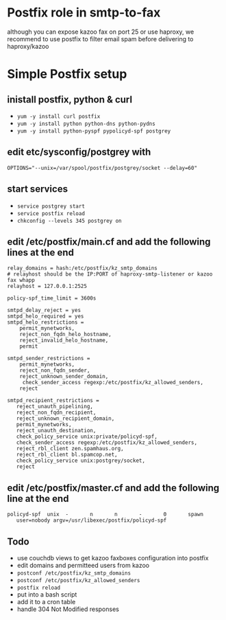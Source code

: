 
# Postfix role in smtp-to-fax
although you can expose kazoo fax on port 25 or use haproxy, we recommend to use postfix to filter email spam before delivering to haproxy/kazoo

# Simple Postfix setup
## inistall postfix, python & curl
* `yum -y install curl postfix`
* `yum -y install python python-dns python-pydns`
* `yum -y install python-pyspf pypolicyd-spf postgrey`

## edit etc/sysconfig/postgrey with
`OPTIONS="--unix=/var/spool/postfix/postgrey/socket --delay=60"`

## start services
* `service postgrey start`
* `service postfix reload`
* `chkconfig --levels 345 postgrey on`

## edit /etc/postfix/main.cf and add the following lines at the end

```
relay_domains = hash:/etc/postfix/kz_smtp_domains
# relayhost should be the IP:PORT of haproxy-smtp-listener or kazoo fax whapp
relayhost = 127.0.0.1:2525

policy-spf_time_limit = 3600s

smtpd_delay_reject = yes
smtpd_helo_required = yes
smtpd_helo_restrictions =
    permit_mynetworks,
    reject_non_fqdn_helo_hostname,
    reject_invalid_helo_hostname,
    permit

smtpd_sender_restrictions =
    permit_mynetworks,
    reject_non_fqdn_sender,
    reject_unknown_sender_domain,
     check_sender_access regexp:/etc/postfix/kz_allowed_senders,
    reject

smtpd_recipient_restrictions =
   reject_unauth_pipelining,
   reject_non_fqdn_recipient,
   reject_unknown_recipient_domain,
   permit_mynetworks,
   reject_unauth_destination,
   check_policy_service unix:private/policyd-spf,
   check_sender_access regexp:/etc/postfix/kz_allowed_senders,
   reject_rbl_client zen.spamhaus.org,
   reject_rbl_client bl.spamcop.net,
   check_policy_service unix:postgrey/socket,
   reject
```

## edit /etc/postfix/master.cf and add the following line at the end
```
policyd-spf  unix  -       n       n       -       0       spawn
   user=nobody argv=/usr/libexec/postfix/policyd-spf
```

## Todo
* use couchdb views to get kazoo faxboxes configuration into postfix
* edit domains and permitteed users from kazoo
* `postconf /etc/postfix/kz_smtp_domains`
* `postconf /etc/postfix/kz_allowed_senders`
* `postfix reload`
* put into a bash script
* add it to a cron table
* handle 304 Not Modified responses
